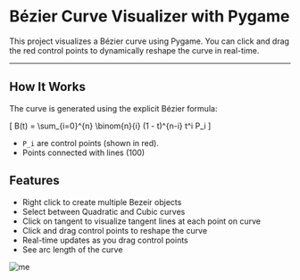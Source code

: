 # Bézier Curve Visualizer with Pygame

This project visualizes a Bézier curve using Pygame. You can click and drag the red control points to dynamically reshape the curve in real-time.

---

## How It Works

The curve is generated using the explicit Bézier formula:

\[
B(t) = \sum_{i=0}^{n} \binom{n}{i} (1 - t)^{n-i} t^i P_i
\]

- `P_i` are control points (shown in red).
- Points connected with lines (100)

## Features

- Right click to create multiple Bezeir objects
- Select between Quadratic and Cubic curves
- Click on tangent to visualize tangent lines at each point on curve
- Click and drag control points to reshape the curve
- Real-time updates as you drag control points
- See arc length of the curve

![me](https://media4.giphy.com/media/v1.Y2lkPTc5MGI3NjExN203cm9yd2V6bTY3Y3JncHdxdG90eWV6eTNqOXZ0MXo0Zjh0YzYzZCZlcD12MV9pbnRlcm5hbF9naWZfYnlfaWQmY3Q9Zw/wlcdHrdepz51q4awfh/giphy.gif)
